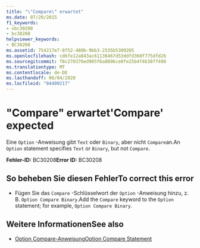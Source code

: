 ```yaml
---
title: "\"Compare\" erwartet"
ms.date: 07/20/2015
f1_keywords:
- vbc30208
- bc30208
helpviewer_keywords:
- BC30208
ms.assetid: 754217e7-8f52-480b-9bb3-2535b5309205
ms.openlocfilehash: cd6fe12a843ac61136467d53ddfd360f775dfd26
ms.sourcegitcommit: f8c270376ed905f6a8896ce0fe25b4f4b38ff498
ms.translationtype: MT
ms.contentlocale: de-DE
ms.lasthandoff: 06/04/2020
ms.locfileid: "84409217"
---
```

# <a name="compare-expected"></a><span data-ttu-id="a461f-102">"Compare" erwartet</span><span class="sxs-lookup"><span data-stu-id="a461f-102">'Compare' expected</span></span>
<span data-ttu-id="a461f-103">Eine `Option` -Anweisung gibt `Text` oder `Binary`, aber nicht `Compare`an.</span><span class="sxs-lookup"><span data-stu-id="a461f-103">An `Option` statement specifies `Text` or `Binary`, but not `Compare`.</span></span>  
  
 <span data-ttu-id="a461f-104">**Fehler-ID:** BC30208</span><span class="sxs-lookup"><span data-stu-id="a461f-104">**Error ID:** BC30208</span></span>  
  
## <a name="to-correct-this-error"></a><span data-ttu-id="a461f-105">So beheben Sie diesen Fehler</span><span class="sxs-lookup"><span data-stu-id="a461f-105">To correct this error</span></span>  
  
- <span data-ttu-id="a461f-106">Fügen Sie das `Compare` -Schlüsselwort der `Option` -Anweisung hinzu, z. B. `Option Compare Binary`.</span><span class="sxs-lookup"><span data-stu-id="a461f-106">Add the `Compare` keyword to the `Option` statement; for example, `Option Compare Binary`.</span></span>  
  
## <a name="see-also"></a><span data-ttu-id="a461f-107">Weitere Informationen</span><span class="sxs-lookup"><span data-stu-id="a461f-107">See also</span></span>

- [<span data-ttu-id="a461f-108">Option Compare-Anweisung</span><span class="sxs-lookup"><span data-stu-id="a461f-108">Option Compare Statement</span></span>](../language-reference/statements/option-compare-statement.md)
